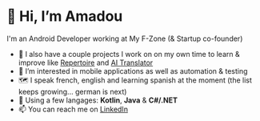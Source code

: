 # 👋 Hi, I’m Amadou
I'm an Android Developer working at My F-Zone (& Startup co-founder)
- 🌱 I also have a couple projects I work on on my own time to learn & improve like [Repertoire](https://github.com/amadoug2g/AI-Translator) and [AI Translator](https://github.com/amadoug2g/Repertoire)
- 👀 I’m interested in mobile applications as well as automation & testing 
- :world_map: I speak french, english and learning spanish at the moment (the list keeps growing... german is next)
- :book: Using a few langages: **Kotlin**, **Java** & **C#/.NET**
- 📫 You can reach me on [LinkedIn](www.linkedin.com/in/amadou-cissé-80444b158)

<!---
amadoug2g/amadoug2g is a ✨ special ✨ repository because its `README.md` (this file) appears on your GitHub profile.
You can click the Preview link to take a look at your changes.
--->
